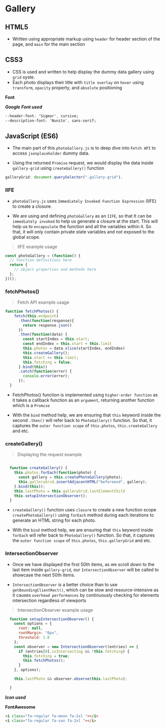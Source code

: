 # Gallery

## HTML5

- Written using appropriate markup  using `header` for header section of the page, and `main` for the main section

## CSS3 

- CSS is used and written to help display the dummy data gallery using `grid` syste. 
- Each photo displays their title with `title overlay` on `hover` using `transform`, `opacity` property, and `absolute` positioning 


**Font** 

***Google Font used***

```css
--header-font: 'Sigmar', cursive;
--description-font: 'Nunito', sans-serif;
```

## JavaScript (ES6) 

- The main part of this `photoGallery.js` is to deep dive into `Fetch API` to access `jsonplaceholder` dummy data.

- Using the returned `Promise` request, we would display the data inside  `gallery-grid` using `createGallery()` function

```js
galleryGrid: document.querySelector(".gallery-grid"),
```

### IIFE

- `photoGallery.js` uses `Immediately Invoked Function Expression` (IIFE) to create a closure. 

- We are using and defining `photoGallery` as an `IIFE`, so that It can be `immediately invoked` to help us generate a closure at the start. This will help us to `encapsulate` the function and all the variables within it. So that, it will only contain private state variables and not exposed to the global scope.  

> IIFE example usage

```js
const photoGallery = (function() {
  // function definitions here
  return {
    // object properties and methods here
  };
})();
```

### fetchPhotos() 

> Fetch API example usage

```javascript
function fetchPhotos() {
    fetch(this.endpoint)
      .then(function(response){
        return response.json()
      })
      .then(function(data) {
        const startIndex = this.start;
        const endIndex = this.start + this.limit
        this.photos = data.slice(startIndex, endIndex)
        this.createGallery();
        this.start += this.limit;
        this.fetching = false;
      }.bind(this))
      .catch(function(error) {
        console.error(error);
      });
  }


```
- FetchPhotos() function is implemented using `higher-order function` as it takes a callback function as an `argument`, returning another function which is a `Promise`

- With the `bind` method help, we are ensuring that `this` keyword inside the second `.then()` will refer back to `PhotoGallery()` function. So that, it captures the `outer function scope` of `this.photos`, `this.createGallery` and etc.

### createGallery()

> Displaying the request example

```js

  function createGallery() {
    this.photos.forEach(function(photo) {
      const gallery = this.createPhotoGallery(photo);
      this.galleryGrid.insertAdjacentHTML("beforeend", gallery);
    }.bind(this));
    this.lastPhoto = this.galleryGrid.lastElementChild
    this.setupIntersectionObserver();
  }

```
- `createGallery()` function uses `closure` to create a new function scope `createPhotoGallery()` using `forEach` method during each iterations to generate an HTML string for each photo.

- With the `bind` method help, we are ensuring that `this` keyword inside `forEach` will refer back to `PhotoGallery()` function. So that, it captures the `outer function scope` of `this.photos`, `this.galleryGrid` and etc.


### IntersectionObserver

- Once we have displayed the first 50th items, as we scroll down to the last item inside `gallery-grid`, our `IntersectionObserver` will be called to showcase the next 50th items.

- `IntersectionObserver` is a better choice than to use `getBoundingClientRect()`, which can be slow and resource-intensive as it causes `overhead performances` by continuously checking for elements intersection regardless of viewports


> IntersectionObserver example usage
```js
  function setupIntersectionObserver() {
    const options = {
      root: null,
      rootMargin: "0px",
      threshold: 1.0
    };
    const observer = new IntersectionObserver((entries) => {
      if (entries[0].isIntersecting && !this.fetching) {
        this.fetching = true;
        this.fetchPhotos();
      }
    }, options);

    this.lastPhoto && observer.observe(this.lastPhoto);

  }
```

***Icon used***

**FontAwesome**

```html
<i class="fa-regular fa-moon fa-2xl "></i>
<i class="fa-regular fa-sun fa-2xl "></i>
```